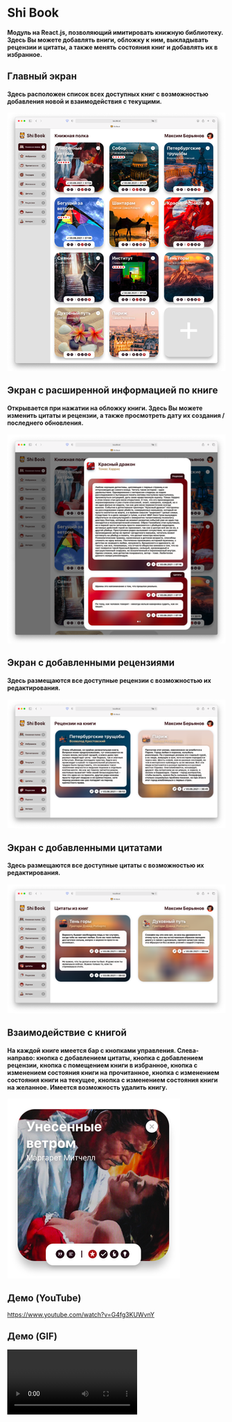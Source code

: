 # Shi Book
#### Модуль на React.js, позволяющий имитировать книжную библиотеку. Здесь Вы можете добавлять вниги, обложку к ним, выкладывать рецензии и цитаты, а также менять состояния книг и добавлять их в избранное. 

## Главный экран

#### Здесь расположен список всех доступных книг с возможностью добавления новой и взаимодействия с текущими.
![](screenshots/Books.png)

## Экран с расширенной информацией по книге

#### Открывается при нажатии на обложку книги. Здесь Вы можете изменить цитаты и рецензии, а также просмотреть дату их создания / последнего обновления.  

![](screenshots/BookDescription.png)

## Экран с добавленными рецензиями

#### Здесь размещаются все доступные рецензии с возможностью их редактирования.

![](screenshots/Critique.png)

## Экран с добавленными цитатами

#### Здесь размещаются все доступные цитаты с возможностью их редактирования.

![](screenshots/Quotes.png)

## Взаимодействие с книгой

#### На каждой книге имеется бар с кнопками управления. Слева-направо: кнопка с добавлением цитаты, кнопка с добавлением рецензии, кнопка с помещением книги в избранное, кнопка с изменением состояния книги на прочитанное, кнопка с изменением состояния книги на текущее, кнопка с изменением состояния книги на желанное. Имеется возможность удалить книгу.

![](screenshots/BookExample.png)

## Демо (YouTube)
https://www.youtube.com/watch?v=G4fg3KUWvnY

## Демо (GIF)
![](https://user-images.githubusercontent.com/33306395/127952407-eef986fc-136f-4950-8aa3-7460f05f482a.mp4)

